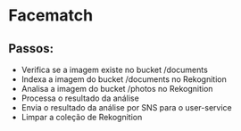 # Facematch

## Passos:
- Verifica se a imagem existe no bucket /documents
- Indexa a imagem do bucket /documents no Rekognition
- Analisa a imagem do bucket /photos no Rekognition
- Processa o resultado da análise
- Envia o resultado da análise por SNS para o user-service
- Limpar a coleção de Rekognition